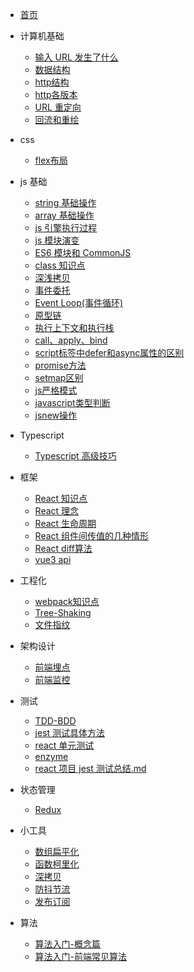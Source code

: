 <!-- docs/_sidebar.md -->

- [首页](/)

- 计算机基础

  - [输入 URL 发生了什么](pages/输入URL发生了什么.md)
  - [数据结构](pages/数据结构.md)
  - [http结构](pages/http结构.md)
  - [http各版本](pages/http各版本.md)
  - [URL 重定向](pages/URL重定向.md)
  - [回流和重绘](pages/回流和重绘.md)
  
- css 
  - [flex布局](pages/flex布局.md)

- js 基础

  - [string 基础操作](pages/string基础操作.md)
  - [array 基础操作](pages/array_基础操作.md)
  - [js 引擎执行过程](pages/js引擎的执行过程.md)
  - [js 模块演变](pages/js-模块演变.md)
  - [ES6 模块和 CommonJS](pages/ES6模块和CommonJS.md)
  - [class 知识点](pages/class知识点.md)
  - [深浅拷贝](pages/深浅拷贝.md)
  - [事件委托](pages/事件委托.md)
  - [Event Loop(事件循环)](<pages/Event_Loop(事件循环).md>)
  - [原型链](pages/原型链.md)
  - [执行上下文和执行栈](pages/执行上下文和执行栈.md)
  - [call、apply、bind](pages/call、apply、bind.md)
  - [script标签中defer和async属性的区别](pages/script标签中defer和async属性的区别.md)
  - [promise方法](pages/promise方法.md)
  - [setmap区别](pages/setmap区别.md)
  - [js严格模式](pages/js严格模式.md)
  - [javascript类型判断](pages/javascript类型判断.md)
  - [jsnew操作](pages/js-new操作.md)

- Typescript

  - [Typescript 高级技巧](pages/Typescript高级技巧.md)

- 框架

  - [React 知识点](pages/React知识点.md)
  - [React 理念](pages/React理念.md)
  - [React 生命周期](pages/React生命周期.md)
  - [React 组件间传值的几种情形](pages/React组件间传值的几种情形.md)
  - [React diff算法](pages/reactdiff算法.md)
  - [vue3 api](pages/vue3_api.md)

- 工程化

  - [webpack知识点](pages/webpack知识点.md)
  - [Tree-Shaking](pages/Tree-Shaking.md)
  - [文件指纹](pages/文件指纹.md)
  
- 架构设计
  - [前端埋点](pages/前端埋点.md)
  - [前端监控](pages/前端监控.md)

- 测试

  - [TDD-BDD](pages/TDD-BDD.md)
  - [jest 测试具体方法](pages/jest测试具体方法.md)
  - [react 单元测试](pages/react单元测试.md)
  - [enzyme](pages/enzyme.md)
  - [react 项目 jest 测试总结.md](pages/react项目jest测试总结.md)

- 状态管理

  - [Redux](pages/Redux.md)

- 小工具
  - [数组扁平化](pages/数组扁平化.md)
  - [函数柯里化](pages/函数柯里化.md)
  - [深拷贝](pages/深拷贝.md)
  - [防抖节流](pages/防抖节流.md)
  - [发布订阅](pages/发布订阅.md)

- 算法
  - [算法入门-概念篇](pages/算法入门-概念篇.md)
  - [算法入门-前端常见算法](pages/前端常见算法.md)

